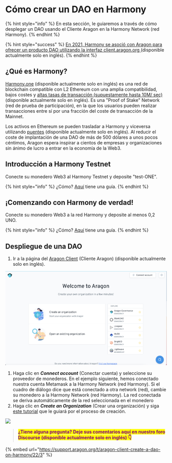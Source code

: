 # Cómo crear un DAO en Harmony

{% hint style="info" %}
En esta sección, le guiaremos a través de cómo desplegar un DAO usando el Cliente Aragon en la Harmony Network (red Harmony).
{% endhint %}

{% hint style="success" %}
[En 2021, Harmony se asoció con Aragon para ofrecer un producto DAO utilizando la interfaz client.aragon.org ](https://blog.aragon.org/aragon-client-deployed-on-harmony/)(disponible actualmente solo en inglés).
{% endhint %}

## ¿Qué es Harmony?

[Harmony.one](https://www.harmony.one) (disponible actualmente solo en inglés) es una red de blockchain compatible con L2 Ethereum con una amplia compatibilidad, bajos costes y [altas tasas de transacción (supuestamente hasta 10M/ sec)](https://medium.com/@aervinaervin/harmony-10million-transactions-per-second-e8161b7b7f61) (disponible actualmente solo en inglés). Es una "Proof of Stake" Network (red de prueba de participación), en la que los usuarios pueden realizar transacciones entre sí por una fracción del coste de transacción de la Mainnet.&#x20;

Los activos en Ethereum se pueden trasladar a Harmony y viceversa utilizando [puentes](https://docs.harmony.one/home/general/horizon-bridge/bridging-eth-one) (disponible actualmente solo en inglés). Al reducir el coste de implantación de una DAO de más de 500 dólares a unos pocos céntimos, Aragon espera inspirar a cientos de empresas y organizaciones sin ánimo de lucro a entrar en la economía de la Web3.

## Introducción a Harmony Testnet

Conecte su monedero Web3 al Harmony Testnet y deposite "test-ONE".

{% hint style="info" %}
¿Cómo? [Aquí](../set-up-metamask/getting-started-with-harmony-testnet.md) tiene una guía.
{% endhint %}

## ¡Comenzando con Harmony de verdad!

Conecte su monedero Web3 a la red Harmony y deposite al menos 0,2 UNO.

{% hint style="info" %}
¿Cómo? [Aquí](../set-up-metamask/getting-started-with-harmony.md) tiene una guía.
{% endhint %}

## Despliegue de una DAO

1. Ir a la página del [Aragon Client](https://client.aragon.org/#/) (Cliente Aragon) (disponible actualmente solo en inglés).

![](<../../.gitbook/assets/file-WwpvtTSvLt (1).png>)

1. Haga clic en _**Connect account**_ (Conectar cuenta) y seleccione su proveedor de monederos. En el ejemplo siguiente, hemos conectado nuestra cuenta Metamask a la Harmony Network (red Harmony). Si el cuadro de diálogo dice que está conectado a otra network (red), cambie su monedero a la Harmony Network (red Harmony). La red conectada se deriva automáticamente de la red seleccionada en el monedero
2. Haga clic en _**Create an Organization**_ (Crear una organización) y siga [este tutorial](how-to-create-a-dao-using-aragon-client/) que le guiará por el proceso de creación.

![](https://d33v4339jhl8k0.cloudfront.net/docs/assets/5c98a4fe0428633d2cf3fcf7/images/61db019ca6a5ee76d8a2e9cd/file-xKHkRPU0F6.png)

> <mark style="color:purple;">**¿Tiene alguna pregunta? Deje sus comentarios aquí en nuestro foro Discourse (disponible actualmente solo en inglés) 👇**</mark>

{% embed url="https://support.aragon.org/t/aragon-client-create-a-dao-on-harmony/22/3" %}
